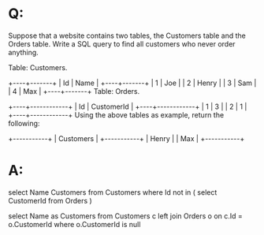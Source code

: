 # Q:
Suppose that a website contains two tables, the Customers table and the Orders table. 
Write a SQL query to find all customers who never order anything.

Table: Customers.

+----+-------+
| Id | Name  |
+----+-------+
| 1  | Joe   |
| 2  | Henry |
| 3  | Sam   |
| 4  | Max   |
+----+-------+
Table: Orders.

+----+------------+
| Id | CustomerId |
+----+------------+
| 1  | 3          |
| 2  | 1          |
+----+------------+
Using the above tables as example, return the following:

+-----------+
| Customers |
+-----------+
| Henry     |
| Max       |
+-----------+

# A:
select Name Customers from Customers where Id not in (
select CustomerId from Orders
) 


select Name as Customers 
from Customers c
left join Orders o
on c.Id = o.CustomerId
where o.CustomerId is null
